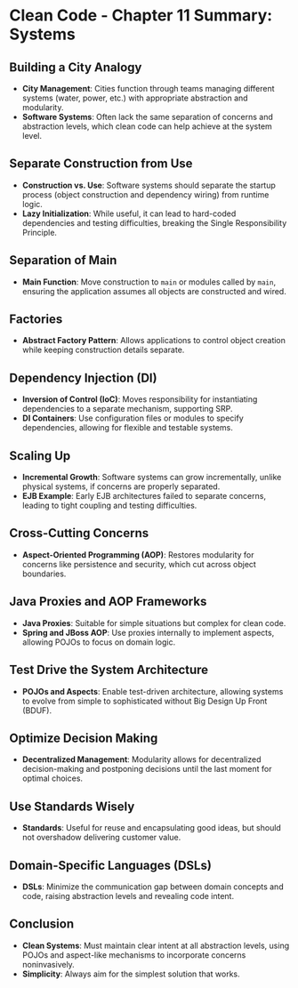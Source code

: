 # Clean Code - Chapter 11 Summary: Systems

## Building a City Analogy
- **City Management**: Cities function through teams managing different systems (water, power, etc.) with appropriate abstraction and modularity.
- **Software Systems**: Often lack the same separation of concerns and abstraction levels, which clean code can help achieve at the system level.

## Separate Construction from Use
- **Construction vs. Use**: Software systems should separate the startup process (object construction and dependency wiring) from runtime logic.
- **Lazy Initialization**: While useful, it can lead to hard-coded dependencies and testing difficulties, breaking the Single Responsibility Principle.

## Separation of Main
- **Main Function**: Move construction to `main` or modules called by `main`, ensuring the application assumes all objects are constructed and wired.

## Factories
- **Abstract Factory Pattern**: Allows applications to control object creation while keeping construction details separate.

## Dependency Injection (DI)
- **Inversion of Control (IoC)**: Moves responsibility for instantiating dependencies to a separate mechanism, supporting SRP.
- **DI Containers**: Use configuration files or modules to specify dependencies, allowing for flexible and testable systems.

## Scaling Up
- **Incremental Growth**: Software systems can grow incrementally, unlike physical systems, if concerns are properly separated.
- **EJB Example**: Early EJB architectures failed to separate concerns, leading to tight coupling and testing difficulties.

## Cross-Cutting Concerns
- **Aspect-Oriented Programming (AOP)**: Restores modularity for concerns like persistence and security, which cut across object boundaries.

## Java Proxies and AOP Frameworks
- **Java Proxies**: Suitable for simple situations but complex for clean code.
- **Spring and JBoss AOP**: Use proxies internally to implement aspects, allowing POJOs to focus on domain logic.

## Test Drive the System Architecture
- **POJOs and Aspects**: Enable test-driven architecture, allowing systems to evolve from simple to sophisticated without Big Design Up Front (BDUF).

## Optimize Decision Making
- **Decentralized Management**: Modularity allows for decentralized decision-making and postponing decisions until the last moment for optimal choices.

## Use Standards Wisely
- **Standards**: Useful for reuse and encapsulating good ideas, but should not overshadow delivering customer value.

## Domain-Specific Languages (DSLs)
- **DSLs**: Minimize the communication gap between domain concepts and code, raising abstraction levels and revealing code intent.

## Conclusion
- **Clean Systems**: Must maintain clear intent at all abstraction levels, using POJOs and aspect-like mechanisms to incorporate concerns noninvasively.
- **Simplicity**: Always aim for the simplest solution that works.
